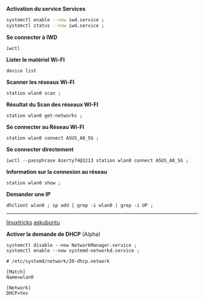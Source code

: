 **Activation du service Services**
```bash
systemctl enable --now iwd.service ;
systemctl status --now iwd.service ;
```

**Se connecter à IWD**
```
iwctl
```
**Lister le matériel Wi-FI**
```
device list
```


**Scanner les réseaux Wi-FI**
```
station wlan0 scan ;
```


**Résultat du Scan des réseaux WI-FI**
```
station wlan0 get-networks ;
```

**Se connecter au Réseau Wi-FI**
```
station wlan0 connect ASUS_A8_5G ;
```

**Se connecter directement**
```
iwctl --passphrase Azerty74@1213 station wlan0 connect ASUS_A8_5G ;
```

**Information sur la connexion au réseau**
```
station wlan0 show ;
```

**Demander une IP**
```
dhclient wlan0 ; ip add | grep -i wlan0 | grep -i UP ;
```


-------------------------------------------
[linuxtricks](https://www.linuxtricks.fr/wiki/systemd-le-reseau-avec-systemd-networkd)
[askubuntu](https://askubuntu.com/questions/891694/systemd-networkd-daemon-does-not-start-the-dhcp-client)

**Activer la demande de DHCP** (Alpha)
```
systemctl disable --now NetworkManager.service ;
systemctl enable --now systemd-networkd.service ;
```

```
# /etc/systemd/network/20-dhcp.network

[Match]
Name=wlan0

[Network]
DHCP=Yes
```
